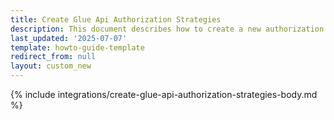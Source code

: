 ```yaml
---
title: Create Glue Api Authorization Strategies
description: This document describes how to create a new authorization strategy.
last_updated: '2025-07-07'
template: howto-guide-template
redirect_from: null
layout: custom_new
---
```


{% include integrations/create-glue-api-authorization-strategies-body.md %}
